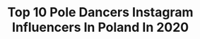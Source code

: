 ---
title: Top 10 Pole Dancers Instagram Influencers In Poland In 2020
description: >-
  Find top pole dancers Instagram influencers in Poland in 2020. Most popular hashtags: #polskadziewczyna #polishgirl #brunette #gymgirl.
platform: Instagram
profiles:
  - username: "alessa_vu"
    fullname: >-
      Aleksandra ⚪️ Gdańsk
    location: "Poland"
    followers: 43589
    engagement: 397
    commentsToLikes: 0.061751
    avatar: "https://scontent-lhr8-1.cdninstagram.com/v/t51.2885-19/s320x320/23161076_509271649436341_6198058723512942592_n.jpg?_nc_ht=scontent-lhr8-1.cdninstagram.com&_nc_ohc=nNdcCdRvP_IAX_bUo9i&oh=c2a4af72c2228715e05238581728b07c&oe=5EB8A2D3"
    verified: false
    hashtags: "#polskadziewczyna, #autopomocprzedzakupem, #valentines, #szpilki"
  - username: "maartaszamp"
    fullname: >-
      Marta Szamp♡👼🏼💓!
    location: "Poland"
    followers: 5529
    engagement: 1096
    commentsToLikes: 0.176215
    avatar: "https://scontent-arn2-1.cdninstagram.com/v/t51.2885-19/s320x320/88471505_196569438104737_9184434593493680128_n.jpg?_nc_ht=scontent-arn2-1.cdninstagram.com&_nc_ohc=3qoZpC3cj5cAX-NvaB7&oh=1e176f686c03aeaa2ec616e317f730fc&oe=5EA55E70"
    verified: false
    hashtags: "#pinkmakeup, #styleoftheday, #polishgirl, #happygirl"
  - username: "k.swiech"
    fullname: >-
      Kasia Świech
    location: "Poland"
    followers: 31672
    engagement: 853
    commentsToLikes: 0.011684
    avatar: "https://scontent-lhr8-1.cdninstagram.com/v/t51.2885-19/s320x320/91170476_526148411637618_1366179842172649472_n.jpg?_nc_ht=scontent-lhr8-1.cdninstagram.com&_nc_ohc=8o9w6xFKFVYAX8FzmRN&oh=48b9fd8f801e58fbd16d4e4ef90eb002&oe=5EB91A11"
    verified: false
    hashtags: "#missthisplace, #trening, #fitness, #poledancersofinstagram"
  - username: "cheerful_ines"
    fullname: >-
      𝓐𝓰𝓷𝓲𝓮𝓼𝔃𝓴𝓪 𝓘𝔃𝓪𝓫𝓮𝓵𝓪 🇵🇱
    location: "Poland"
    followers: 6729
    engagement: 1471
    commentsToLikes: 0.015779
    avatar: "https://instagram.fmkz1-1.fna.fbcdn.net/v/t51.2885-19/s320x320/84694781_765573363851736_2477642989543882752_n.jpg?_nc_ht=instagram.fmkz1-1.fna.fbcdn.net&_nc_ohc=wVEDg_njhNEAX_5LF8i&oh=4411070ef83fdeefc7279d472f16482b&oe=5EB2FF21"
    verified: false
    hashtags: "#likeblack, #goodweather, #inblack, #polskadziewczyna"
  - username: "marta_konev"
    fullname: >-
      Marta Konefał
    location: "Poland"
    followers: 3282
    engagement: 1100
    commentsToLikes: 0.063734
    avatar: "https://scontent-nrt1-1.cdninstagram.com/v/t51.2885-19/s320x320/89816531_218127969594356_202090258660065280_n.jpg?_nc_ht=scontent-nrt1-1.cdninstagram.com&_nc_ohc=q9eqqXQ3oQkAX-MkrAe&oh=dad1d14b214cf7b76414269a8c54025c&oe=5EB7C5B9"
    verified: false
    hashtags: "#sportswears, #sunbath, #ootd, #makijazkonkursowy"
  - username: "_bambucia_"
    fullname: >-
      Polesport 🇵🇱
    location: "Poland"
    followers: 42163
    engagement: 87
    commentsToLikes: 0.120304
    avatar: "https://scontent-ams4-1.cdninstagram.com/v/t51.2885-19/s320x320/87740523_2533712193583953_4277565269632614400_n.jpg?_nc_ht=scontent-ams4-1.cdninstagram.com&_nc_ohc=xrvUiVTDWEoAX-5Z_LE&oh=f3287939e9825dff1655cb6877ad95a3&oe=5EBAFC95"
    verified: false
    hashtags: "#polishboy, #blacknails, #flylady, #gymmotivation"
  - username: "evii.pl"
    fullname: >-
      Evelina
    location: "Poland"
    followers: 4576
    engagement: 1560
    commentsToLikes: 0.077536
    avatar: "https://instagram.fmkz1-1.fna.fbcdn.net/v/t51.2885-19/s320x320/83100754_548287452427323_1472511348247101440_n.jpg?_nc_ht=instagram.fmkz1-1.fna.fbcdn.net&_nc_ohc=VUS0g7LJdggAX8ic5Be&oh=b5d3ee2723e87f05a0bad9539ed80c9d&oe=5EA25F0D"
    verified: false
    hashtags: "#fairtrade, #kobietawbiznesie, #kobietawpodr, #womanpowered"
  - username: "dariagronkowska"
    fullname: >-
      Daria Gronkowska
    location: "Poland"
    followers: 6736
    engagement: 436
    commentsToLikes: 0.023801
    avatar: "https://scontent-ams4-1.cdninstagram.com/v/t51.2885-19/s320x320/90051279_625480398307552_8621469148125331456_n.jpg?_nc_ht=scontent-ams4-1.cdninstagram.com&_nc_ohc=_F5A_UOr3HMAX9pgPLP&oh=adfdaaa73321b4a75e5850e54a3feb45&oe=5EB1EA08"
    verified: false
    hashtags: "#sundayfunday, #background, #somuchlove, #music"
  - username: "kasiagawin"
    fullname: >-
      Kasia Gawin
    location: "Poland"
    followers: 68833
    engagement: 375
    commentsToLikes: 0.040916
    avatar: "https://scontent-lhr8-1.cdninstagram.com/v/t51.2885-19/s320x320/83016277_2955931747785380_6988295305401729024_n.jpg?_nc_ht=scontent-lhr8-1.cdninstagram.com&_nc_ohc=3utVUOPsah8AX_a0f93&oh=cae3904e8895abc67ee84f43086aa7d9&oe=5EBB16EF"
    verified: false
    hashtags: "#nogi, #morning, #eatclean, #odzywkabialkowa"
  - username: "zwyczajnychlopak"
    fullname: >-
      Paweł Nowak / ordinaryboy
    location: "Poland"
    followers: 27832
    engagement: 394
    commentsToLikes: 0.051294
    avatar: "https://scontent-ams4-1.cdninstagram.com/v/t51.2885-19/s320x320/67641931_3024524594241987_189650590261837824_n.jpg?_nc_ht=scontent-ams4-1.cdninstagram.com&_nc_ohc=qhSEpXejkPsAX_RGVvL&oh=1d0452f2ab7f4db9f4ae23602d87b291&oe=5EB7EA51"
    verified: false
    hashtags: "#aliexpress, #wecandoit, #moda2020, #sunnyday"
---